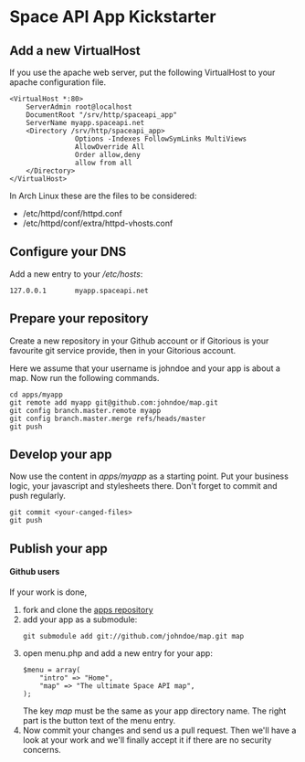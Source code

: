 Space API App Kickstarter
===================

Add a new VirtualHost
---------------------

If you use the apache web server, put the following VirtualHost to your apache configuration file.

<pre><code>&lt;VirtualHost *:80>
    ServerAdmin root@localhost
    DocumentRoot "/srv/http/spaceapi_app"
    ServerName myapp.spaceapi.net
    &lt;Directory /srv/http/spaceapi_app>
                Options -Indexes FollowSymLinks MultiViews
                AllowOverride All
                Order allow,deny
                allow from all
    &lt;/Directory>
&lt;/VirtualHost>
</code></pre>

In Arch Linux these are the files to be considered:

* /etc/httpd/conf/httpd.conf
* /etc/httpd/conf/extra/httpd-vhosts.conf


Configure your DNS
------------------

Add a new entry to your <em>/etc/hosts</em>:

<pre><code>127.0.0.1       myapp.spaceapi.net</code></pre>

Prepare your repository
-----------------------

Create a new repository in your Github account or if Gitorious is your favourite git service provide, then in your Gitorious account.

Here we assume that your username is johndoe and your app is about a map. Now run the following commands.


<pre><code>cd apps/myapp
git remote add myapp git@github.com:johndoe/map.git
git config branch.master.remote myapp
git config branch.master.merge refs/heads/master
git push
</code></pre>

Develop your app
----------------

Now use the content in <em>apps/myapp</em> as a starting point. Put your business logic, your javascript and stylesheets there. Don't forget to commit and push regularly.

<pre><code>git commit &lt;your-canged-files>
git push
</code></pre>


Publish your app
----------------

<h4>Github users</h4>

If your work is done,

<ol>
    <li>fork and clone the <a href="https://github.com/SpaceApi/apps" target="_blank">apps repository</a></li>
    <li>add your app as a submodule: <pre><code>git submodule add git://github.com/johndoe/map.git map</code></pre></li>
    <li>open menu.php and add a new entry for your app:
<pre><code>$menu = array(
    "intro" => "Home",
    "map" => "The ultimate Space API map",
);
</code></pre>
                The key <em>map</em> must be the same as your app directory name. The right part is the button text of the menu entry.
            </li>
            <li>
                Now commit your changes and send us a pull request. Then we'll have a look at your work and we'll finally accept it if there are no security concerns.</li>
</ol>
